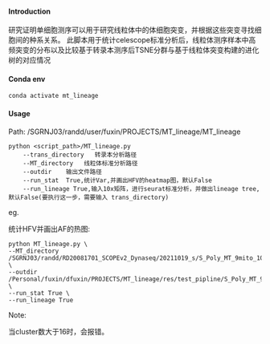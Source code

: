 #### Introduction
研究证明单细胞测序可以用于研究线粒体中的体细胞突变，并根据这些突变寻找细胞间的种系关系。
此脚本用于统计celescope标准分析后，线粒体测序样本中高频突变的分布以及比较基于转录本测序后TSNE分群与基于线粒体突变构建的进化树的对应情况

#### Conda env

    conda activate mt_lineage

#### Usage

Path: /SGRNJ03/randd/user/fuxin/PROJECTS/MT_lineage/MT_lineage


    python <script_path>/MT_lineage.py 
        --trans_directory   转录本分析路径
        --MT_directory   线粒体标准分析路径
        --outdir    输出文件路径
        --run_stat  True,统计Var,并画出HFV的heatmap图，默认False
        --run_lineage True,输入10x矩阵，进行seurat标准分析，并做出lineage tree,默认False(要执行这一步，需要输入 trans_directory)


eg.

统计HFV并画出AF的热图:

    python MT_lineage.py \
    --MT_directory /SGRNJ03/randd/RD20081701_SCOPEv2_Dynaseq/20211019_s/S_Poly_MT_9mito_1015 \
    --outdir /Personal/fuxin/dfuxin/PROJECTS/MT_lineage/res/test_pipline/S_Poly_MT_9mito_1015 \
    --run_stat True \
    --run_lineage True
 
 Note:
 
 当cluster数大于16时，会报错。


